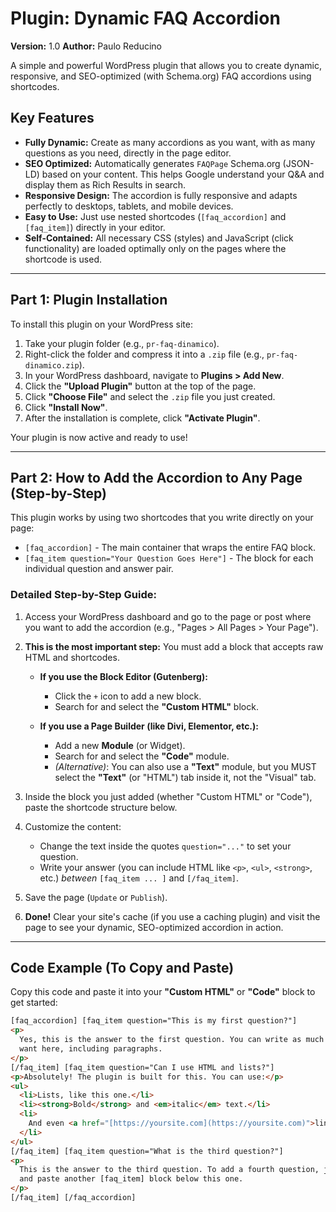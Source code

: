# Plugin: Dynamic FAQ Accordion

**Version:** 1.0
**Author:** Paulo Reducino

A simple and powerful WordPress plugin that allows you to create dynamic, responsive, and SEO-optimized (with Schema.org) FAQ accordions using shortcodes.

## Key Features

- **Fully Dynamic:** Create as many accordions as you want, with as many questions as you need, directly in the page editor.
- **SEO Optimized:** Automatically generates `FAQPage` Schema.org (JSON-LD) based on your content. This helps Google understand your Q&A and display them as Rich Results in search.
- **Responsive Design:** The accordion is fully responsive and adapts perfectly to desktops, tablets, and mobile devices.
- **Easy to Use:** Just use nested shortcodes (`[faq_accordion]` and `[faq_item]`) directly in your editor.
- **Self-Contained:** All necessary CSS (styles) and JavaScript (click functionality) are loaded optimally only on the pages where the shortcode is used.

---

## Part 1: Plugin Installation

To install this plugin on your WordPress site:

1.  Take your plugin folder (e.g., `pr-faq-dinamico`).
2.  Right-click the folder and compress it into a `.zip` file (e.g., `pr-faq-dinamico.zip`).
3.  In your WordPress dashboard, navigate to **Plugins > Add New**.
4.  Click the **"Upload Plugin"** button at the top of the page.
5.  Click **"Choose File"** and select the `.zip` file you just created.
6.  Click **"Install Now"**.
7.  After the installation is complete, click **"Activate Plugin"**.

Your plugin is now active and ready to use!

---

## Part 2: How to Add the Accordion to Any Page (Step-by-Step)

This plugin works by using two shortcodes that you write directly on your page:

- `[faq_accordion]` - The main container that wraps the entire FAQ block.
- `[faq_item question="Your Question Goes Here"]` - The block for each individual question and answer pair.

### Detailed Step-by-Step Guide:

1.  Access your WordPress dashboard and go to the page or post where you want to add the accordion (e.g., "Pages > All Pages > Your Page").

2.  **This is the most important step:** You must add a block that accepts raw HTML and shortcodes.

    - **If you use the Block Editor (Gutenberg):**

      - Click the `+` icon to add a new block.
      - Search for and select the **"Custom HTML"** block.

    - **If you use a Page Builder (like Divi, Elementor, etc.):**
      - Add a new **Module** (or Widget).
      - Search for and select the **"Code"** module.
      - _(Alternative)_: You can also use a **"Text"** module, but you MUST select the **"Text"** (or "HTML") tab inside it, not the "Visual" tab.

3.  Inside the block you just added (whether "Custom HTML" or "Code"), paste the shortcode structure below.

4.  Customize the content:

    - Change the text inside the quotes `question="..."` to set your question.
    - Write your answer (you can include HTML like `<p>`, `<ul>`, `<strong>`, etc.) _between_ `[faq_item ... ]` and `[/faq_item]`.

5.  Save the page (`Update` or `Publish`).

6.  **Done!** Clear your site's cache (if you use a caching plugin) and visit the page to see your dynamic, SEO-optimized accordion in action.

---

## Code Example (To Copy and Paste)

Copy this code and paste it into your **"Custom HTML"** or **"Code"** block to get started:

```html
[faq_accordion] [faq_item question="This is my first question?"]
<p>
  Yes, this is the answer to the first question. You can write as much as you
  want here, including paragraphs.
</p>
[/faq_item] [faq_item question="Can I use HTML and lists?"]
<p>Absolutely! The plugin is built for this. You can use:</p>
<ul>
  <li>Lists, like this one.</li>
  <li><strong>Bold</strong> and <em>italic</em> text.</li>
  <li>
    And even <a href="[https://yoursite.com](https://yoursite.com)">links</a>.
  </li>
</ul>
[/faq_item] [faq_item question="What is the third question?"]
<p>
  This is the answer to the third question. To add a fourth question, just copy
  and paste another [faq_item] block below this one.
</p>
[/faq_item] [/faq_accordion]
```

